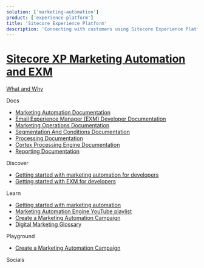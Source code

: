 ```yaml
---
solution: ['marketing-automation']
product: ['experience-platform']
title: 'Sitecore Experience Platform'
description: 'Connecting with customers using Sitecore Experience Platform marketing automation and email experience manager (EXM)'
---
```


# [Sitecore XP Marketing Automation and EXM]()

[What and Why]()

Docs

- [Marketing Automation Documentation](https://doc.sitecore.com/en/developers/101/sitecore-experience-platform/marketing-automation.html)
- [Email Experience Manager (EXM) Developer Documentation](https://doc.sitecore.com/en/developers/exm/101/email-experience-manager/index-en.html)
- [Marketing Operations Documentation](https://doc.sitecore.com/en/users/101/sitecore-experience-platform/marketing-operations.html)
- [Segmentation And Conditions Documentation](https://doc.sitecore.com/en/developers/101/sitecore-experience-platform/segmentation-engine.html)
- [Processing Documentation](https://doc.sitecore.com/en/developers/101/sitecore-experience-platform/processing.html)
- [Cortex Processing Engine Documentation](https://doc.sitecore.com/en/developers/101/sitecore-experience-platform/sitecore-cortex-processing-engine.html)
- [Reporting Documentation](https://doc.sitecore.com/en/developers/101/sitecore-experience-platform/reporting.html)

Discover

- [Getting started with marketing automation for developers](https://doc.sitecore.com/en/developers/101/sitecore-experience-platform/getting-started-with-marketing-automation-for-developers.html)
- [Getting started with EXM for developers](https://doc.sitecore.com/en/developers/exm/101/email-experience-manager/getting-started-with-exm-for-developers.html)

Learn

- [Getting started with marketing automation](https://doc.sitecore.com/en/developers/101/sitecore-experience-platform/getting-started-with-marketing-automation-for-developers.html)
- [Marketing Automation Engine YouTube playlist](https://www.youtube.com/watch?v=-44xRa0ju2k&list=PL1jJVFm_lGnyicywCcwcWa8RtsoiJEbC9)
- [Create a Marketing Automation Campaign](https://doc.sitecore.com/en/users/101/sitecore-experience-platform/create-a-marketing-automation-campaign.html)
- [Digital Marketing Glossary](https://doc.sitecore.com/en/users/101/sitecore-experience-platform/digital-marketing-glossary.html)

Playground

- [Create a Marketing Automation Campaign](https://doc.sitecore.com/en/users/101/sitecore-experience-platform/create-a-marketing-automation-campaign.html)

Socials
